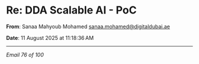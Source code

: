 # Re: DDA Scalable AI - PoC

**From**: Sanaa Mahyoub Mohamed <sanaa.mohamed@digitaldubai.ae>

**Date**: 11 August 2025 at 11:18:36 AM

---

*Email 76 of 100*
